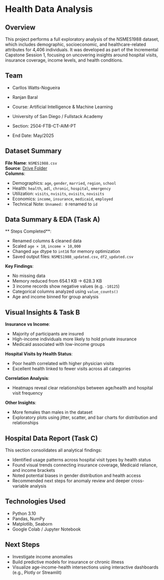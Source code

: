 # Health Data Analysis

## Overview
This project performs a full exploratory analysis of the NSMES1988 dataset, which includes demographic, socioeconomic, and healthcare-related attributes for 4,406 individuals. It was developed as part of the Incremental Capstone Session 1, focusing on uncovering insights around hospital visits, insurance coverage, income levels, and health conditions.

## Team
- Carllos Watts-Nogueira  
- Ranjan Baral  

- Course: Artificial Intelligence & Machine Learning
- University of San Diego / Fullstack Academy
- Section: 2504-FTB-CT-AIM-PT
- End Date: May/2025

## Dataset Summary
**File Name**: `NSMES1988.csv`  
**Source**: [Drive Folder](https://drive.google.com/drive/folders/1Bs-qDfJFSMKIpC_rFs2f-LmLougXonf-)  
**Columns**:
- Demographics: `age`, `gender`, `married`, `region`, `school`
- Health: `health`, `adl`, `chronic`, `hospital`, `emergency`
- Utilization: `visits`, `nvisits`, `ovisits`, `novisits`
- Economics: `income`, `insurance`, `medicaid`, `employed`
- Technical Note: `Unnamed: 0` renamed to `id`

## Data Summary & EDA (Task A)

** Steps Completed**:
- Renamed columns & cleaned data  
- Scaled `age × 10`, `income × 10,000`  
- Changed `age` dtype to `int16` for memory optimization  
- Saved output files: `NSMES1988_updated.csv`, `df2_updated.csv`

**Key Findings**:
- No missing data  
- Memory reduced from 654.1 KB → 628.3 KB  
- 3 income records show negative values (e.g. `-10125`)  
- Categorical columns analyzed using `value_counts()`  
- Age and income binned for group analysis

## Visual Insights & Task B

**Insurance vs Income**:
- Majority of participants are insured  
- High-income individuals more likely to hold private insurance  
- Medicaid associated with low-income groups

**Hospital Visits by Health Status**:
- Poor health correlated with higher physician visits  
- Excellent health linked to fewer visits across all categories

**Correlation Analysis**:
- Heatmaps reveal clear relationships between age/health and hospital visit frequency

**Other Insights**:
- More females than males in the dataset  
- Exploratory plots using jitter, scatter, and bar charts for distribution and relationships

## Hospital Data Report (Task C)

This section consolidates all analytical findings:

- Identified usage patterns across hospital visit types by health status  
- Found visual trends connecting insurance coverage, Medicaid reliance, and income brackets  
- Noted potential biases in gender distribution and health access  
- Recommended next steps for anomaly review and deeper cross-variable analysis  

## Technologies Used
- Python 3.10  
- Pandas, NumPy  
- Matplotlib, Seaborn  
- Google Colab / Jupyter Notebook

## Next Steps
- Investigate income anomalies  
- Build predictive models for insurance or chronic illness  
- Visualize age-income-health intersections using interactive dashboards (e.g., Plotly or Streamlit)


